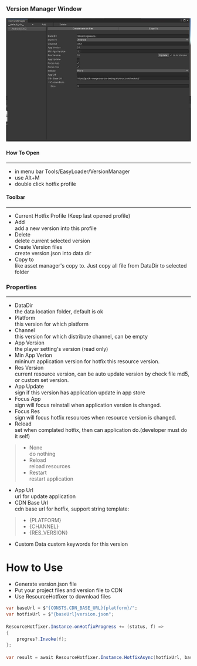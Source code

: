 ### **Version Manager Window** 
![Version Manager](../Images/version_manager.jpg)

#### How To Open
***
* in menu bar Tools/EasyLoader/VersionManager
* use Alt+M
* double click hotfix profile

#### Toolbar
***
* Current Hotfix Profile (Keep last opened profile)
* Add  
add a new version into this profile
* Delete  
delete current selected version
* Create Version files  
create version.json into data dir
* Copy to  
like asset manager's copy to. Just copy all file from DataDir to selected folder

### Properties
***
* DataDir  
the data location folder, default is ok
* Platform  
this version for which platform
* Channel  
this version for which distribute channel, can be empty
* App Version  
the player setting's version (read only)
* Min App Verion  
mininum application version for hotfix this resource version.
* Res Version  
current resource version, can be auto update version by check file md5, or custom set version.
* App Update  
sign if this version has application update in app store 
* Focus App  
sign will focus reinstall when application version is changed.
* Focus Res  
sign will focus hotfix resources when resource version is changed.
* Reload  
set when complated hotfix, then can application do.(developer must do it self)
> * None  
do nothing
> * Reload  
reload resources
> * Restart  
restart application 
* App Url  
url for update application  
* CDN Base Url  
cdn base url for hotfix, support string template:
> * {PLATFORM}
> * {CHANNEL}
> * {RES_VERSION}
* Custom Data
custom keywords for this version

# How to Use #
* Generate version.json file
* Put your project files and version file to CDN
* Use ResourceHotfixer to download files
``` csharp
var baseUrl = $"{CONSTS.CDN_BASE_URL}{platform}/";
var hotfixUrl = $"{baseUrl}version.json";

ResourceHotfixer.Instance.onHotfixProgress += (status, f) =>
{
    progres?.Invoke(f);
};

var result = await ResourceHotfixer.Instance.HotfixAsync(hotfixUrl, baseUrl);
```